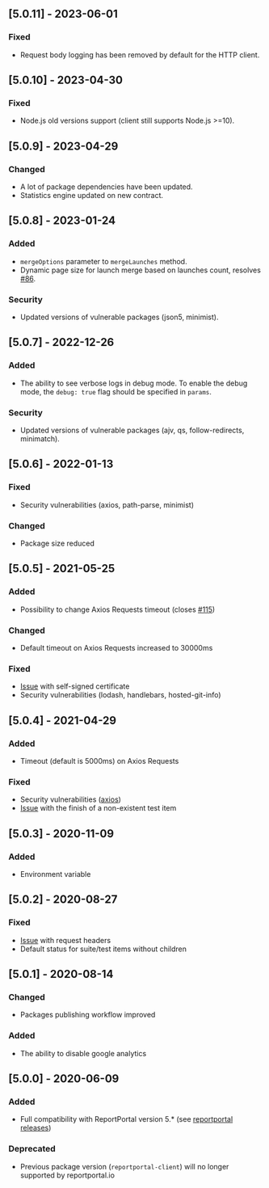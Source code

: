 
## [5.0.11] - 2023-06-01
### Fixed
- Request body logging has been removed by default for the HTTP client.

## [5.0.10] - 2023-04-30
### Fixed
- Node.js old versions support (client still supports Node.js >=10).

## [5.0.9] - 2023-04-29
### Changed
- A lot of package dependencies have been updated.
- Statistics engine updated on new contract.

## [5.0.8] - 2023-01-24
### Added
- `mergeOptions` parameter to `mergeLaunches` method.
- Dynamic page size for launch merge based on launches count, resolves [#86](https://github.com/reportportal/client-javascript/issues/86).
### Security
- Updated versions of vulnerable packages (json5, minimist).

## [5.0.7] - 2022-12-26
### Added
- The ability to see verbose logs in debug mode. To enable the debug mode, the `debug: true` flag should be specified in `params`.
### Security
- Updated versions of vulnerable packages (ajv, qs, follow-redirects, minimatch).

## [5.0.6] - 2022-01-13
### Fixed
- Security vulnerabilities (axios, path-parse, minimist)
### Changed
- Package size reduced

## [5.0.5] - 2021-05-25
### Added
- Possibility to change Axios Requests timeout (closes [#115](https://github.com/reportportal/client-javascript/issues/115))
### Changed
- Default timeout on Axios Requests increased to 30000ms
### Fixed
- [Issue](https://github.com/reportportal/client-javascript/issues/102) with self-signed certificate
- Security vulnerabilities (lodash, handlebars, hosted-git-info)

## [5.0.4] - 2021-04-29
### Added
- Timeout (default is 5000ms) on Axios Requests
### Fixed
- Security vulnerabilities ([axios](https://github.com/reportportal/client-javascript/issues/109))
- [Issue](https://github.com/reportportal/client-javascript/issues/94) with the finish of a non-existent test item

## [5.0.3] - 2020-11-09
### Added
- Environment variable

## [5.0.2] - 2020-08-27
### Fixed
- [Issue](https://github.com/reportportal/client-javascript/pull/91) with request headers
- Default status for suite/test items without children

## [5.0.1] - 2020-08-14
### Changed
- Packages publishing workflow improved
### Added
- The ability to disable google analytics

## [5.0.0] - 2020-06-09
### Added
- Full compatibility with ReportPortal version 5.* (see [reportportal releases](https://github.com/reportportal/reportportal/releases))
### Deprecated
- Previous package version (`reportportal-client`) will no longer supported by reportportal.io
